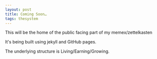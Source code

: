 ```yaml
---
layout: post
title: Coming Soon…
tags: thesystem
---
```


This will be the home of the public facing part of my memex/zettelkasten

It's being built using jekyll and GitHub pages.

The underlying structure is Living/Earning/Growing.



